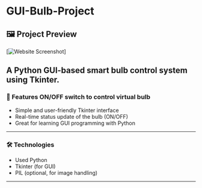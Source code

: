 # GUI-Bulb-Project

## 🖼️ Project Preview

[![Website Screenshot](https://i.ibb.co/C3Mz51Vw/Untitled-Project-4.jpg)]


## A Python GUI-based smart bulb control system using Tkinter.

### 🔧 Features ON/OFF switch to control virtual bulb 

- Simple and user-friendly Tkinter interface
- Real-time status update of the bulb (ON/OFF)
- Great for learning GUI programming with Python  

---

### 🛠️ Technologies 

- Used Python
- Tkinter (for GUI)  
- PIL (optional, for image handling)

---
